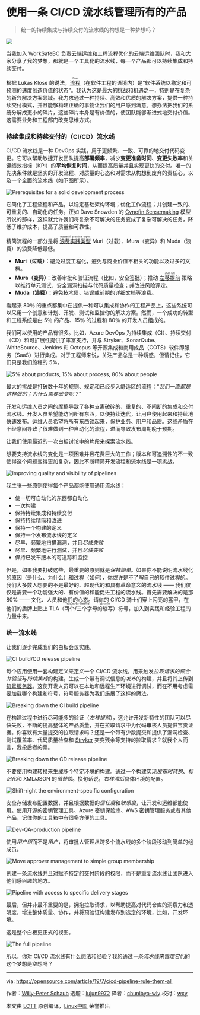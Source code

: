 [#]: collector: (lujun9972)
[#]: translator: (chunibyo-wly)
[#]: reviewer: (wxy)
[#]: publisher: ( )
[#]: url: ( )
[#]: subject: (One CI/CD pipeline per product to rule them all)
[#]: via: (https://opensource.com/article/19/7/cicd-pipeline-rule-them-all)
[#]: author: (Willy-Peter Schaub https://opensource.com/users/wpschaub/users/bclaster/users/matt-micene/users/barkerd427)

使用一条 CI/CD 流水线管理所有的产品
======

> 统一的持续集成与持续交付的流水线的构想是一种梦想吗？

![](https://img.linux.net.cn/data/attachment/album/202007/07/224752iib7xgh7icr8478f.jpg)

当我加入 WorkSafeBC 负责云端运维和工程流程优化的云端运维团队时，我和大家分享了我的梦想，那就是一个工具化的流水线，每一个产品都可以持续集成和持续交付。

根据 Lukas Klose 的说法，<ruby>[流程][2]<rt>flow</rt></ruby>（在软件工程的语境内）是“软件系统以稳定和可预测的速度创造价值的状态”。我认为这是最大的挑战和机遇之一，特别是在复杂的新兴解决方案领域。我力求通过一种持续、高效和优质的解决方案，提供一种持续交付模式，并且能够构建正确的事物让我们的用户感到满意。想办法把我们的系统分解成更小的碎片，这些碎片本身是有价值的，使团队能够渐进式地交付价值。这需要业务和工程部门改变思维方式。

### 持续集成和持续交付的（CI/CD）流水线

CI/CD 流水线是一种 DevOps 实践，用于更频繁、一致、可靠的地交付代码变更。它可以帮助敏捷开发团队提高**部署频率**，减少**变更准备时间**、**变更失败率**和关键绩效指标（KPI）的**平均恢复时间**，从而提高质量并且实现更快的交付。唯一的先决条件就是坚实的开发流程、对质量的心态和对需求从构想到废弃的责任心，以及一个全面的流水线（如下图所示）。

![Prerequisites for a solid development process][3]

它简化了工程流程和产品，以稳定基础架构环境；优化工作流程；并创建一致的、可重复的、自动化的任务。正如 Dave Snowden 的 [Cynefin Sensemaking][4] 模型所说的那样，这样就允许我们将复杂不可解决的任务变成了复杂可解决的任务，降低了维护成本，提高了质量和可靠性。

精简流程的一部分是将 <ruby>[浪费实践类型][5]<rt>wasteful practice types</rt></ruby> Muri（过载）、Mura（变异）和 Muda（浪费）的浪费降低最低。

  * **Muri（过载）**：避免过度工程化，避免与商业价值不相关的功能以及过多的文档。
  * **Mura（变异）**：改善审批和验证流程（比如，安全签批）；推动 <ruby>[左移提前][6]<rt>shift-left</rt></ruby> 策略以推行单元测试、安全漏洞扫描与代码质量检查；并改进风险评定。
  * **Muda（浪费）**：避免技术债、错误或前期的详细文档等浪费。

看起来 80％ 的重点都集中在提供一种可以集成和协作的工程产品上，这些系统可以采用一个创意和计划、开发、测试和监控你的解决方案。然而，一个成功的转型和工程系统是由 5％ 的产品、15％ 的过程和 80％ 的开发人员组成的。

我们可以使用的产品有很多。比如，Azure DevOps 为持续集成（CI）、持续交付（CD）和可扩展性提供了丰富支持，并与 Stryker、SonarQube、WhiteSource、Jenkins 和 Octopus 等开源集成和商用成品（COTS）软件即服务（SaaS）进行集成。对于工程师来说，关注产品总是一种诱惑，但请记住，它们只是我们旅程的 5%。

![5% about products, 15% about process, 80% about people][7]

最大的挑战是打破数十年的规则、规定和已经步入舒适区的流程：“*我们一直都是这样做的；为什么需要改变呢？*”

开发和运维人员之间的摩擦导致了各种支离破碎的、重复的、不间断的集成和交付流水线。开发人员希望能访问所有东西，以便持续迭代，让用户使用起来和持续地快速发布。运维人员希望将所有东西锁起来，保护业务、用户和品质。这些矛盾在不经意间导致了很难做到一种自动化的流程，进而导致发布周期晚于预期。

让我们使用最近的一次白板讨论中的片段来探索流水线。

想要支持流水线的变化是一项困难并且花费巨大的工作；版本和可追溯性的不一致使得这个问题变得更加复杂，因此不断精简开发流程和流水线是一项挑战。

![Improving quality and visibility of pipelines][8]

我主张一些原则使得每个产品都能使用通用流水线：

  * 使一切可自动化的东西都自动化
  * 一次构建
  * 保持持续集成和持续交付
  * 保持持续精简和改进
  * 保持一个构建的定义
  * 保持一个发布流水线的定义
  * 尽早、频繁地扫描漏洞，并且*尽快失败*
  * 尽早、频繁地进行测试，并且*尽快失败*
  * 保持已发布版本的可追踪和监控

但是，如果我要打破这些，最重要的原则就是*保持简单*。如果你不能说明流水线化的原因（是什么、为什么）和过程（如何），你或许是不了解自己的软件过程的。我们大多数人想要的不是最好的、超现代的和具有革命意义的流水线 —— 我们仅仅是需要一个功能强大的、有价值的和能促进工程的流水线。首先需要解决的是那 80% —— 文化、人员和他们的心态。请你的 CI/CD 骑士们穿上闪亮的盔甲，在他们的盾牌上贴上 TLA（<ruby>两个/三个字母的缩写<rt>two/three-lettered acronym</rt></ruby>）符号，加入到实践和经验工程的力量中来。

### 统一流水线

让我们逐步完成我们的白板会议实践。

![CI build/CD release pipeline][9]

每个应用使用一套构建定义来定义一个 CI/CD 流水线，用来触发*拉取请求的预合并验证*与*持续集成*的构建。生成一个带有调试信息的*发布*的构建，并且将其上传到 [符号服务器][10]。这使开发人员可以在本地和远程生产环境进行调试，而在不用考虑需要加载哪个构建和符号，符号服务器为我们施展了这样的魔法。

![Breaking down the CI build pipeline][11]

在构建过程中进行尽可能多的验证（*左移提前*），这允许开发新特性的团队可以尽快失败，不断的提高整体的产品质量，并在拉取请求中为代码审核人员提供宝贵证据。你喜欢有大量提交的拉取请求吗？还是一个带有少数提交和提供了漏洞检查、测试覆盖率、代码质量检查和 [Stryker][12] 突变残余等支持的拉取请求？就我个人而言，我投后者的票。

![Breaking down the CD release pipeline][13]

不要使用构建转换来生成多个特定环境的构建。通过一个构建实现*发布时转换*、*标记化*和 XML/JSON 的*值替换*。换句话说，*右移滞后*具体环境的配置。

![Shift-right the environment-specific configuration][14]

安全存储发布配置数据，并且根据数据的*信任度*和*敏感度*，让开发和运维都能使用。使用开源的密钥管理工具、Azure 密钥保险库、AWS 密钥管理服务或者其他产品，记住你的工具箱中有很多方便的工具。

![Dev-QA-production pipeline][15]

使用*用户组*而不是*用户*，将审批人管理从跨多个流水线的多个阶段移动到简单的组成员。

![Move approver management to simple group membership][16]

创建一条流水线并且对赋予特定的交付阶段的权限，而不是重复流水线让团队进入他们感兴趣的地方。

![Pipeline with access to specific delivery stages][17]

最后，但并非最不重要的是，拥抱拉取请求，以帮助提高对代码仓库的洞察力和透明度，增进整体质量、协作，并将预验证构建发布到选定的环境，比如，开发环境。

这是整个白板更正式的视图。

![The full pipeline][18]

所以，你对 CI/CD 流水线有什么想法和经验？我的通过*一条流水线来管理它们*的这个梦想是空想吗？

--------------------------------------------------------------------------------

via: https://opensource.com/article/19/7/cicd-pipeline-rule-them-all

作者：[Willy-Peter Schaub][a]
选题：[lujun9972][b]
译者：[chunibyo-wly](https://github.com/chunibyo-wly)
校对：[wxy](https://github.com/wxy)

本文由 [LCTT](https://github.com/LCTT/TranslateProject) 原创编译，[Linux中国](https://linux.cn/) 荣誉推出

[a]: https://opensource.com/users/wpschaub/users/bclaster/users/matt-micene/users/barkerd427
[b]: https://github.com/lujun9972
[1]: https://opensource.com/sites/default/files/styles/image-full-size/public/lead-images/LAW-Internet_construction_9401467_520x292_0512_dc.png?itok=RPkPPtDe (An intersection of pipes.)
[2]: https://continuingstudies.sauder.ubc.ca/courses/agile-delivery-methods/ii861
[3]: https://opensource.com/sites/default/files/uploads/devops_pipeline_pipe-2.png (Prerequisites for a solid development process)
[4]: https://en.wikipedia.org/wiki/Cynefin_framework
[5]: https://www.lean.org/lexicon/muda-mura-muri
[6]: https://en.wikipedia.org/wiki/Shift_left_testing
[7]: https://opensource.com/sites/default/files/uploads/devops_pipeline_pipe-3.png (5% about products, 15% about process, 80% about people)
[8]: https://opensource.com/sites/default/files/uploads/devops_pipeline_pipe-4_0.png (Improving quality and visibility of pipelines)
[9]: https://opensource.com/sites/default/files/uploads/devops_pipeline_pipe-5_0.png (CI build/CD release pipeline)
[10]: https://en.wikipedia.org/wiki/Microsoft_Symbol_Server
[11]: https://opensource.com/sites/default/files/uploads/devops_pipeline_pipe-6.png (Breaking down the CI build pipeline)
[12]: https://stryker-mutator.io/
[13]: https://opensource.com/sites/default/files/uploads/devops_pipeline_pipe-7.png (Breaking down the CD release pipeline)
[14]: https://opensource.com/sites/default/files/uploads/devops_pipeline_pipe-8.png (Shift-right the environment-specific configuration)
[15]: https://opensource.com/sites/default/files/uploads/devops_pipeline_pipe-9.png (Dev-QA-production pipeline)
[16]: https://opensource.com/sites/default/files/uploads/devops_pipeline_pipe-10.png (Move approver management to simple group membership)
[17]: https://opensource.com/sites/default/files/uploads/devops_pipeline_pipe-11.png (Pipeline with access to specific delivery stages)
[18]: https://opensource.com/sites/default/files/uploads/devops_pipeline_pipe-12.png (The full pipeline)
